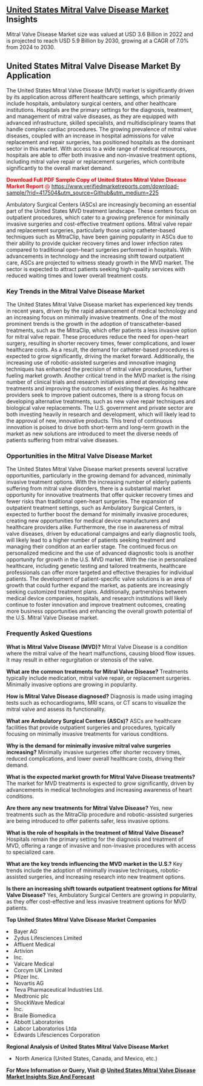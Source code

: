 <h2><a href="https://www.verifiedmarketreports.com/download-sample/?rid=417504&amp;utm_source=Github&amp;utm_medium=225" target="_blank">United States Mitral Valve Disease Market</a> Insights</h2><p>Mitral Valve Disease Market size was valued at USD 3.6 Billion in 2022 and is projected to reach USD 5.9 Billion by 2030, growing at a CAGR of 7.0% from 2024 to 2030.</p><p> <h2>United States Mitral Valve Disease Market By Application</h2> <p>The United States Mitral Valve Disease (MVD) market is significantly driven by its application across different healthcare settings, which primarily include hospitals, ambulatory surgical centers, and other healthcare institutions. Hospitals are the primary settings for the diagnosis, treatment, and management of mitral valve diseases, as they are equipped with advanced infrastructure, skilled specialists, and multidisciplinary teams that handle complex cardiac procedures. The growing prevalence of mitral valve diseases, coupled with an increase in hospital admissions for valve replacement and repair surgeries, has positioned hospitals as the dominant sector in this market. With access to a wide range of medical resources, hospitals are able to offer both invasive and non-invasive treatment options, including mitral valve repair or replacement surgeries, which contribute significantly to the overall market demand. <p><span class=""><span style="color: #ff0000;"><strong>Download Full PDF Sample Copy of United States Mitral Valve Disease Market Report</strong> @ </span><a href="https://www.verifiedmarketreports.com/download-sample/?rid=417504&amp;utm_source=Github&amp;utm_medium=225" target="_blank">https://www.verifiedmarketreports.com/download-sample/?rid=417504&amp;utm_source=Github&amp;utm_medium=225</a></span></p> Ambulatory Surgical Centers (ASCs) are increasingly becoming an essential part of the United States MVD treatment landscape. These centers focus on outpatient procedures, which cater to a growing preference for minimally invasive surgeries and cost-effective treatment options. Mitral valve repair and replacement surgeries, particularly those using catheter-based techniques such as MitraClip, have been gaining popularity in ASCs due to their ability to provide quicker recovery times and lower infection rates compared to traditional open-heart surgeries performed in hospitals. With advancements in technology and the increasing shift toward outpatient care, ASCs are projected to witness steady growth in the MVD market. The sector is expected to attract patients seeking high-quality services with reduced waiting times and lower overall treatment costs. <h3>Key Trends in the Mitral Valve Disease Market</h3> <p>The United States Mitral Valve Disease market has experienced key trends in recent years, driven by the rapid advancement of medical technology and an increasing focus on minimally invasive treatments. One of the most prominent trends is the growth in the adoption of transcatheter-based treatments, such as the MitraClip, which offer patients a less invasive option for mitral valve repair. These procedures reduce the need for open-heart surgery, resulting in shorter recovery times, fewer complications, and lower healthcare costs. As a result, the demand for catheter-based procedures is expected to grow significantly, driving the market forward. Additionally, the increasing use of robotic-assisted surgeries and innovative imaging techniques has enhanced the precision of mitral valve procedures, further fueling market growth. Another critical trend in the MVD market is the rising number of clinical trials and research initiatives aimed at developing new treatments and improving the outcomes of existing therapies. As healthcare providers seek to improve patient outcomes, there is a strong focus on developing alternative treatments, such as new valve repair techniques and biological valve replacements. The U.S. government and private sector are both investing heavily in research and development, which will likely lead to the approval of new, innovative products. This trend of continuous innovation is poised to drive both short-term and long-term growth in the market as new solutions are introduced to meet the diverse needs of patients suffering from mitral valve diseases. <h3>Opportunities in the Mitral Valve Disease Market</h3> <p>The United States Mitral Valve Disease market presents several lucrative opportunities, particularly in the growing demand for advanced, minimally invasive treatment options. With the increasing number of elderly patients suffering from mitral valve disorders, there is a substantial market opportunity for innovative treatments that offer quicker recovery times and fewer risks than traditional open-heart surgeries. The expansion of outpatient treatment settings, such as Ambulatory Surgical Centers, is expected to further boost the demand for minimally invasive procedures, creating new opportunities for medical device manufacturers and healthcare providers alike. Furthermore, the rise in awareness of mitral valve diseases, driven by educational campaigns and early diagnostic tools, will likely lead to a higher number of patients seeking treatment and managing their condition at an earlier stage. The continued focus on personalized medicine and the use of advanced diagnostic tools is another opportunity for growth in the U.S. MVD market. With the rise in personalized healthcare, including genetic testing and tailored treatments, healthcare professionals can offer more targeted and effective therapies for individual patients. The development of patient-specific valve solutions is an area of growth that could further expand the market, as patients are increasingly seeking customized treatment plans. Additionally, partnerships between medical device companies, hospitals, and research institutions will likely continue to foster innovation and improve treatment outcomes, creating more business opportunities and enhancing the overall growth potential of the U.S. Mitral Valve Disease market. <h3>Frequently Asked Questions</h3> <p><strong>What is Mitral Valve Disease (MVD)?</strong> Mitral Valve Disease is a condition where the mitral valve of the heart malfunctions, causing blood flow issues. It may result in either regurgitation or stenosis of the valve.</p> <p><strong>What are the common treatments for Mitral Valve Disease?</strong> Treatments typically include medication, mitral valve repair, or replacement surgeries. Minimally invasive options are growing in popularity.</p> <p><strong>How is Mitral Valve Disease diagnosed?</strong> Diagnosis is made using imaging tests such as echocardiograms, MRI scans, or CT scans to visualize the mitral valve and assess its functionality.</p> <p><strong>What are Ambulatory Surgical Centers (ASCs)?</strong> ASCs are healthcare facilities that provide outpatient surgeries and procedures, typically focusing on minimally invasive treatments for various conditions.</p> <p><strong>Why is the demand for minimally invasive mitral valve surgeries increasing?</strong> Minimally invasive surgeries offer shorter recovery times, reduced complications, and lower overall healthcare costs, driving their demand.</p> <p><strong>What is the expected market growth for Mitral Valve Disease treatments?</strong> The market for MVD treatments is expected to grow significantly, driven by advancements in medical technologies and increasing awareness of heart conditions.</p> <p><strong>Are there any new treatments for Mitral Valve Disease?</strong> Yes, new treatments such as the MitraClip procedure and robotic-assisted surgeries are being introduced to offer patients safer, less invasive options.</p> <p><strong>What is the role of hospitals in the treatment of Mitral Valve Disease?</strong> Hospitals remain the primary setting for the diagnosis and treatment of MVD, offering a range of invasive and non-invasive procedures with access to specialized care.</p> <p><strong>What are the key trends influencing the MVD market in the U.S.?</strong> Key trends include the adoption of minimally invasive techniques, robotic-assisted surgeries, and increasing research into new treatment options.</p> <p><strong>Is there an increasing shift towards outpatient treatment options for Mitral Valve Disease?</strong> Yes, Ambulatory Surgical Centers are growing in popularity, as they offer cost-effective and less invasive treatment options for MVD patients.</p> </p><p><strong>Top United States Mitral Valve Disease Market Companies</strong></p><div data-test-id=""><p><li>Bayer AG</li><li> Zydus Lifesciences Limited</li><li> Affluent Medical</li><li> Artivion</li><li> Inc.</li><li> Valcare Medical</li><li> Corcym UK Limited</li><li> Pfizer Inc.</li><li> Novartis AG</li><li> Teva Pharmaceutical Industries Ltd.</li><li> Medtronic plc</li><li> ShockWave Medical</li><li> Inc.</li><li> Braile Biomedica</li><li> Abbott Laboratories</li><li> Labcor Laboratorios Ltda</li><li> Edwards Lifesciences Corporation</li></p><div><strong>Regional Analysis of&nbsp;United States Mitral Valve Disease Market</strong></div><ul><li dir="ltr"><p dir="ltr">North America&nbsp;(United States, Canada, and Mexico, etc.)</p></li></ul><p><strong>For More Information or Query, Visit @&nbsp;</strong><strong><a href="https://www.verifiedmarketreports.com/product/mitral-valve-disease-market/?utm_source=Github&amp;utm_medium=225" target="_blank">United States Mitral Valve Disease Market Insights Size And Forecast</a></strong></p></div>
